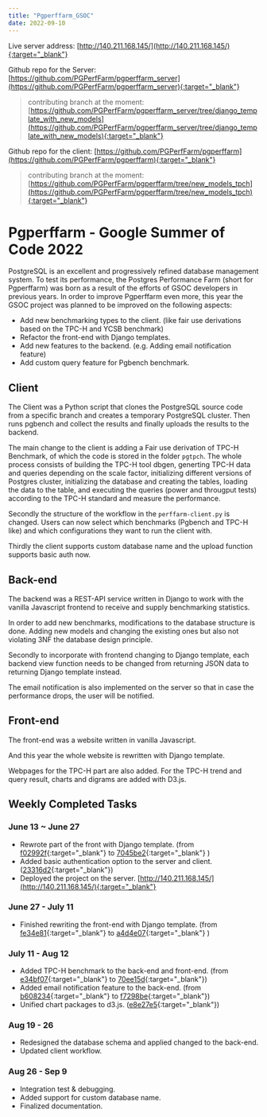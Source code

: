 ```yaml
---
title: "Pgperffarm_GSOC"
date: 2022-09-10
---
```

Live server address: [http://140.211.168.145/](http://140.211.168.145/){:target="_blank"}

Github repo for the Server: [https://github.com/PGPerfFarm/pgperffarm_server](https://github.com/PGPerfFarm/pgperffarm_server){:target="_blank"}
> contributing branch at the moment: [https://github.com/PGPerfFarm/pgperffarm_server/tree/django_template_with_new_models](https://github.com/PGPerfFarm/pgperffarm_server/tree/django_template_with_new_models){:target="_blank"}

Github repo for the client: [https://github.com/PGPerfFarm/pgperffarm](https://github.com/PGPerfFarm/pgperffarm){:target="_blank"}
> contributing branch at the moment: [https://github.com/PGPerfFarm/pgperffarm/tree/new_models_tpch](https://github.com/PGPerfFarm/pgperffarm/tree/new_models_tpch){:target="_blank"}



# Pgperffarm - Google Summer of Code 2022

PostgreSQL is an excellent and progressively refined database management system. To test its performance, the Postgres Performance Farm (short for Pgperffarm) was born as a result of the efforts of GSOC developers in previous years. In order to improve Pgperffarm even more, this year the GSOC project was planned to be improved on the following aspects:

* Add new benchmarking types to the client. (like fair use derivations based on the TPC-H and YCSB benchmark)
* Refactor the front-end with Django templates.
* Add new features to the backend. (e.g. Adding email notification feature)
* Add custom query feature for Pgbench benchmark.


## Client
The Client was a Python script that clones the PostgreSQL source code from a specific branch and creates a temporary PostgreSQL cluster. Then runs pgbench and collect the results and finally uploads the results to the backend. 

The main change to the client is adding a Fair use derivation of TPC-H Benchmark, of which the code is stored in the folder `pgtpch`. The whole process consists of building the TPC-H tool dbgen, generting TPC-H data and queries depending on the scale factor, initializing different versions of Postgres cluster, initializing the database and creating the tables, loading the data to the table, and executing the queries (power and througput tests) according to the TPC-H standard and measure the performance.

Secondly the structure of the workflow in the `perffarm-client.py` is changed. Users can now select which benchmarks (Pgbench and TPC-H like) and which configurations they want to run the client with.

Thirdly the client supports custom database name and the upload function supports basic auth now. 

## Back-end

The backend was a REST-API service written in Django to work with the vanilla Javascript frontend to receive and supply benchmarking statistics.

In order to add new benchmarks, modifications to the database structure is done. Adding new models and changing the existing ones but also not violating 3NF the database design principle.

Secondly to incorporate with frontend changing to Django template, each backend view function needs to be changed from returning JSON data to returning Django template instead.

The email notification is also implemented on the server so that in case the performance drops, the user will be notified.

## Front-end

The front-end was a website written in vanilla Javascript. 

And this year the whole website is rewritten with Django template.

Webpages for the TPC-H part are also added. For the TPC-H trend and query result, charts and digrams are added with D3.js.

## Weekly Completed Tasks


### June 13 ~ June 27

- Rewrote part of the front with Django template. (from [f02992f](https://github.com/PGPerfFarm/pgperffarm_server/commit/f02992fc327fceccf9260999d587ac3f5eb973f1){:target="_blank"} to [7045be2](https://github.com/PGPerfFarm/pgperffarm_server/commit/7045be257345c223bdbf97cb800c4761913be511){:target="_blank"} )
- Added basic authentication option to the server and client. ([23316d2](https://github.com/PGPerfFarm/pgperffarm/commit/23316d242c51492ff38bf61db445d6385cd234ad){:target="_blank"})
- Deployed the project on the server. [http://140.211.168.145/](http://140.211.168.145/){:target="_blank"}

### June 27 -  July 11 

- Finished rewriting the front-end with Django template. (from [fe34e81](https://github.com/PGPerfFarm/pgperffarm_server/commit/fe34e811e6fe0039bfe44d57318b1cd8fabc7d8a){:target="_blank"} to [a4d4e07](https://github.com/PGPerfFarm/pgperffarm_server/commit/a4d4e07ad5af305c72993ea43b926e334a3d20ea){:target="_blank"} )

### July 11 - Aug 12  

- Added TPC-H benchmark to the back-end and front-end. (from [e34bf07](https://github.com/PGPerfFarm/pgperffarm_server/commit/e34bf078025babaf4c04ca3e0082ff559b611c62){:target="_blank"} to [70ee15d](https://github.com/PGPerfFarm/pgperffarm_server/commit/70ee15dfbb70b91f755e7fc97baa4f9f94bb0dd0){:target="_blank"})
- Added email notification feature to the back-end. (from [b608234](https://github.com/PGPerfFarm/pgperffarm_server/commit/b608234ab7c0d538b7eb2e32e500004810015207){:target="_blank"} to [f7298be](https://github.com/PGPerfFarm/pgperffarm_server/commit/f7298be31710e8550a17f462578b5a4a68884378){:target="_blank"})
- Unified chart packages to d3.js.  ([e8e27e5](https://github.com/PGPerfFarm/pgperffarm_server/commit/e8e27e5e9861ad403062014933f18c79a3f35062){:target="_blank"})

### Aug 19 - 26 

- Redesigned the database schema and applied changed to the back-end.
- Updated client workflow.

### Aug 26 - Sep 9
- Integration test & debugging.
- Added support for custom database name.
- Finalized documentation.
